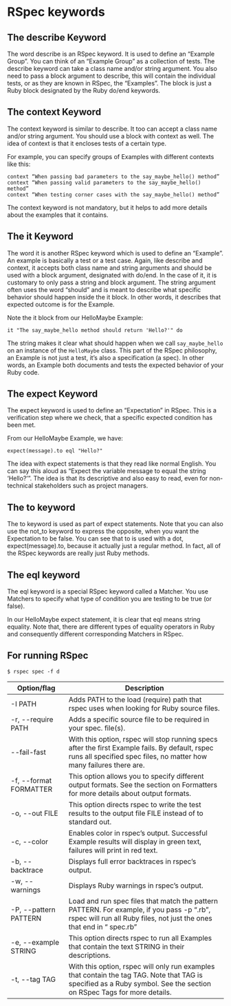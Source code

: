 # RSpec keywords

## The describe Keyword

The word describe is an RSpec keyword. It is used to define an “Example Group”.
You can think of an “Example Group” as a collection of tests.
The describe keyword can take a class name and/or string argument.
You also need to pass a block argument to describe, this will contain the individual tests,
or as they are known in RSpec, the “Examples”.
The block is just a Ruby block designated by the Ruby do/end keywords.

## The context Keyword

The context keyword is similar to describe. It too can accept a class name and/or string argument.
You should use a block with context as well. The idea of context is that it encloses tests of a certain type.

For example, you can specify groups of Examples with different contexts like this:
```
context “When passing bad parameters to the say_maybe_hello() method”
context “When passing valid parameters to the say_maybe_hello() method”
context “When testing corner cases with the say_maybe_hello() method”
```

The context keyword is not mandatory, but it helps to add more details about the examples that it contains.

## The it Keyword

The word it is another RSpec keyword which is used to define an “Example”.
An example is basically a test or a test case.
Again, like describe and context, it accepts both class name and string arguments and
should be used with a block argument, designated with do/end.
In the case of it, it is customary to only pass a string and block argument.
The string argument often uses the word “should” and is meant to describe what specific behavior should happen inside the it block.
In other words, it describes that expected outcome is for the Example.

Note the it block from our HelloMaybe Example:

```
it "The say_maybe_hello method should return 'Hello?'" do
```

The string makes it clear what should happen when we call `say_maybe_hello` on an instance of the `HelloMaybe` class.
This part of the RSpec philosophy, an Example is not just a test, it’s also a specification (a spec).
In other words, an Example both documents and tests the expected behavior of your Ruby code.

## The expect Keyword
The expect keyword is used to define an “Expectation” in RSpec.
This is a verification step where we check, that a specific expected condition has been met.

From our HelloMaybe Example, we have:
```
expect(message).to eql "Hello?"
```
The idea with expect statements is that they read like normal English.
You can say this aloud as “Expect the variable message to equal the string ‘Hello?’”.
The idea is that its descriptive and also easy to read, even for non-technical stakeholders such as project managers.

## The to keyword
The to keyword is used as part of expect statements. Note that you can also use the not_to keyword to express the opposite, when you want the Expectation to be false.
You can see that to is used with a dot, expect(message).to, because it actually just a regular
method. In fact, all of the RSpec keywords are really just Ruby methods.

## The eql keyword
The eql keyword is a special RSpec keyword called a Matcher.
You use Matchers to specify what type of condition you are testing to be true (or false).

In our HelloMaybe expect statement, it is clear that eql means string equality.
Note that, there are different types of equality operators in Ruby and consequently different corresponding Matchers in RSpec.

## For running RSpec

```
$ rspec spec -f d
```

Option/flag | Description
--- | ---
-I PATH | Adds PATH to the load (require) path that rspec uses when looking for Ruby source files.
-r, --require PATH | Adds a specific source file to be required in your spec. file(s).
--fail-fast | With this option, rspec will stop running specs after the first Example fails. By default, rspec runs all specified spec files, no matter how many failures there are.
-f, --format FORMATTER | This option allows you to specify different output formats. See the section on Formatters for more details about output formats.
-o, --out FILE | This option directs rspec to write the test results to the output file FILE instead of to standard out.
-c, --color | Enables color in rspec’s output. Successful Example results will display in green text, failures will print in red text.
-b, --backtrace | Displays full error backtraces in rspec’s output.
-w, --warnings | Displays Ruby warnings in rspec’s output.
-P, --pattern PATTERN | Load and run spec files that match the pattern PATTERN. For example, if you pass -p “.rb”, rspec will run all Ruby files, not just the ones that end in “ spec.rb”
-e, --example STRING | This option directs rspec to run all Examples that contain the text STRING in their descriptions.
-t, --tag TAG | With this option, rspec will only run examples that contain the tag TAG. Note that TAG is specified as a Ruby symbol. See the section on RSpec Tags for more details.
